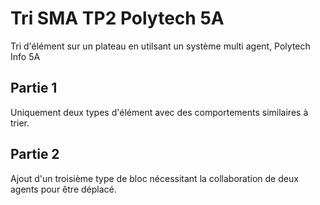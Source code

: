 # Tri SMA TP2 Polytech 5A 
Tri d'élément sur un plateau en utilsant un système multi agent, Polytech Info 5A

## Partie 1
Uniquement deux types d'élément avec des comportements similaires à trier. 

## Partie 2
Ajout d'un troisième type de bloc nécessitant la collaboration de deux agents pour être déplacé. 
